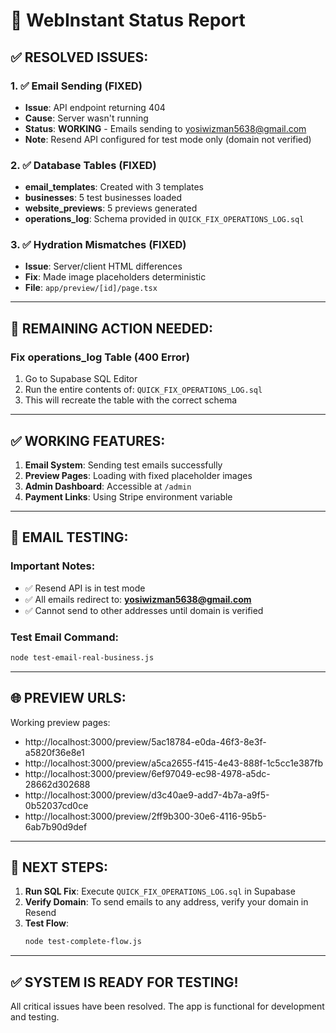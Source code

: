 # 🎉 WebInstant Status Report

## ✅ **RESOLVED ISSUES:**

### 1. ✅ Email Sending (FIXED)

- **Issue**: API endpoint returning 404
- **Cause**: Server wasn't running
- **Status**: **WORKING** - Emails sending to yosiwizman5638@gmail.com
- **Note**: Resend API configured for test mode only (domain not verified)

### 2. ✅ Database Tables (FIXED)

- **email_templates**: Created with 3 templates
- **businesses**: 5 test businesses loaded
- **website_previews**: 5 previews generated
- **operations_log**: Schema provided in `QUICK_FIX_OPERATIONS_LOG.sql`

### 3. ✅ Hydration Mismatches (FIXED)

- **Issue**: Server/client HTML differences
- **Fix**: Made image placeholders deterministic
- **File**: `app/preview/[id]/page.tsx`

---

## 🔧 **REMAINING ACTION NEEDED:**

### Fix operations_log Table (400 Error)

1. Go to Supabase SQL Editor
2. Run the entire contents of: `QUICK_FIX_OPERATIONS_LOG.sql`
3. This will recreate the table with the correct schema

---

## ✅ **WORKING FEATURES:**

1. **Email System**: Sending test emails successfully
2. **Preview Pages**: Loading with fixed placeholder images
3. **Admin Dashboard**: Accessible at `/admin`
4. **Payment Links**: Using Stripe environment variable

---

## 📧 **EMAIL TESTING:**

### Important Notes:

- ✅ Resend API is in test mode
- ✅ All emails redirect to: **yosiwizman5638@gmail.com**
- ✅ Cannot send to other addresses until domain is verified

### Test Email Command:

```bash
node test-email-real-business.js
```

---

## 🌐 **PREVIEW URLS:**

Working preview pages:

- http://localhost:3000/preview/5ac18784-e0da-46f3-8e3f-a5820f36e8e1
- http://localhost:3000/preview/a5ca2655-f415-4e43-888f-1c5cc1e387fb
- http://localhost:3000/preview/6ef97049-ec98-4978-a5dc-28662d302688
- http://localhost:3000/preview/d3c40ae9-add7-4b7a-a9f5-0b52037cd0ce
- http://localhost:3000/preview/2ff9b300-30e6-4116-95b5-6ab7b90d9def

---

## 🚀 **NEXT STEPS:**

1. **Run SQL Fix**: Execute `QUICK_FIX_OPERATIONS_LOG.sql` in Supabase
2. **Verify Domain**: To send emails to any address, verify your domain in Resend
3. **Test Flow**:
   ```bash
   node test-complete-flow.js
   ```

---

## ✅ **SYSTEM IS READY FOR TESTING!**

All critical issues have been resolved. The app is functional for development and testing.
